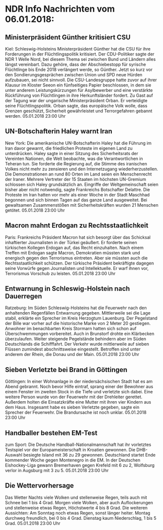 # NDR Info Nachrichten vom 06.01.2018:


## Ministerpräsident Günther kritisiert CSU
Kiel: Schleswig-Holsteins Ministerpräsident Günther hat die CSU für ihre Forderungen in der Flüchtlingspolitik kritisiert. Der CDU-Politiker sagte der NDR 1 Welle Nord, bei diesem Thema sei zwischen Bund und Ländern alles längst vereinbart. Dazu gehöre, dass der Abschiebestopp für syrische Flüchtlinge bis Ende 2018 verlängert werde, so Günther. Jetzt so kurz vor den Sondierungsgesprächen zwischen Union und SPD neue Hürden aufzubauen, sei nicht sinnvoll. Die CSU-Landesgruppe hatte zuvor auf ihrer Klausur im Kloster Seeon ein fünfseitiges Papier beschlossen, in dem sie unter anderem Leistungskürzungen für Asylbewerber und eine verstärkte Rückführung von Flüchtlingen in ihre Herkunftsländer fordert. Zu Gast auf der Tagung war der ungarische Ministerpräsident Orban. Er verteidigte seine Flüchtlingspolitik. Orban sagte, das europäische Volk wolle, dass Grenzen geschützt, Sicherheit gewährleistet und Terrorgefahren gebannt werden. 05.01.2018 23:00 Uhr 

## UN-Botschafterin Haley warnt Iran
New York: Die amerikanische UN-Botschafterin Haley hat die Führung im Iran davor gewarnt, die friedlichen Proteste im eigenen Land zu unterdrücken. Haley sagte in einer Sitzung des Sicherheitsrats der Vereinten Nationen, die Welt beobachte, was die Verantwortlichen in Teheran tun. Sie forderte die Regierung auf, die Stimme des iranischen Volkes nicht mehr zu zensieren und den Internetzugang wiederherzustellen. Die Demonstrationen an rund 80 Orten im Land seien ein Menschenrecht der Iraner. Mehrere Vertreter der 15 Staaten im höchsten UN-Gremium schlossen sich Haley grundsätzlich an. Eingriffe der Weltgemeinschaft seien bisher aber nicht notwendig, sagte Frankreichs Botschafter Delattre. Die Proteste im Iran hatten vor mehr als einer Woche in der Stadt Maschhad begonnen und sich binnen Tagen auf das ganze Land ausgeweitet. Bei gewaltsamen Zusammenstößen mit Sicherheitskräften wurden 21 Menschen getötet. 05.01.2018 23:00 Uhr 

## Macron mahnt Erdogan zu Rechtsstaatlichkeit
Paris: 	Frankreichs Präsident Macron hat sich besorgt über das Schicksal inhaftierter Journalisten in der Türkei geäußert. Er forderte seinen türkischen Kollegen Erdogan auf, das Recht einzuhalten. Nach einem Treffen mit Erdogan sagte Macron, Demokratien müssten stark und energisch gegen den Terrorismus eintreten. Aber sie müssten auch die Rechtsstaatlichkeit schützen. Der türkische Präsident bekräftigte dagegen seine Vorwürfe gegen Journalisten und Intellektuelle. Er warf ihnen vor, Terrorismus Vorschub zu leisten. 05.01.2018 23:00 Uhr 

## Entwarnung in Schleswig-Holstein nach Dauerregen
Ratzeburg: Im Süden Schleswig-Holsteins hat die Feuerwehr nach den anhaltenden Regenfällen Entwarnung gegeben. Mittlerweile sei die Lage stabil, erklärte ein Sprecher im Kreis Herzogtum Lauenburg. Der Pegelstand der Bille war vorher auf die historische Marke von 2 Meter 20 gestiegen. Anwohner im benachbarten Kreis Stormarn hatten sich schon auf Überschwemmungen vorbereitet. Auch in Brunstorf drohte ein Klärbecken überzulaufen. Weiter steigende Pegelstände behindern aber im Süden Deutschlands die Schifffahrt. Der Verkehr wurde mittlerweile auf sieben Flüssen zumindest abschnittsweise eingestellt. Betroffen sind unter anderem der Rhein, die Donau und der Main. 05.01.2018 23:00 Uhr 

## Sieben Verletzte bei Brand in Göttingen
Göttingen: In einer Wohnanlage in der niedersächsischen Stadt hat es am Abend gebrannt. Noch bevor Hilfe eintraf, sprang einer der Bewohner aus einem Fenster im zweiten Stock in die Tiefe und verletzte sich dabei. Eine weitere Person wurde von der Feuerwehr mit der Drehleiter gerettet. Außerdem holten die Einsatzkräfte eine Mutter mit ihren vier Kindern aus dem Haus. Insgesamt habe es sieben Verletzte gegeben, sagte ein Sprecher der Feuerwehr. Die Brandursache ist noch unklar. 05.01.2018 23:00 Uhr 

## Handballer bestehen EM-Test
zum Sport: Die Deutsche Handball-Nationalmannschaft hat ihr vorletztes Testspiel vor der Europameisterschaft in Kroatien gewonnen. Die DHB-Auswahl besiegte Island mit 36 zu 29 gewonnen. Deutschland startet Ende kommender Woche gegen Montenegro in die EM. In der Deutschen Eishockey-Liga gewann Bremerhaven gegen Krefeld mit 6 zu 2, Wolfsburg verlor in Augsburg mit 3 zu 5. 05.01.2018 23:00 Uhr 

## Die Wettervorhersage
Das Wetter Nachts viele Wolken und stellenweise Regen, teils auch mit Schnee bei 1 bis 4 Grad. Morgen viele Wolken, aber auch Auflockerungen und stellenweise etwas Regen, Höchstwerte 4 bis 8 Grad. Die weiteren Aussichten: Am Sonntag noch etwas Regen, sonst länger heiter. Montag durchweg freundlich, bei 0 bis 4 Grad. Dienstag kaum Niederschlag, 1 bis 5 Grad. 05.01.2018 23:00 Uhr 
